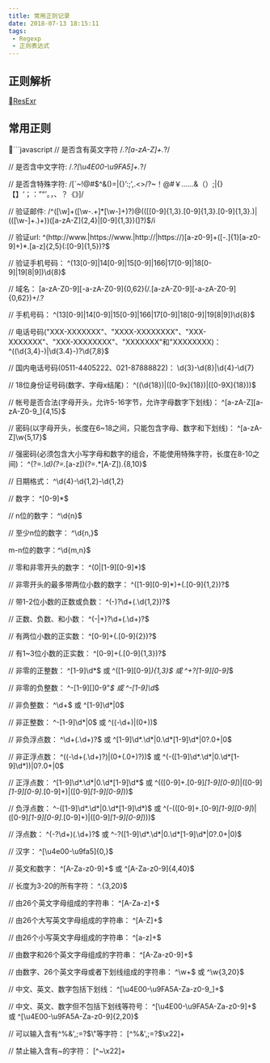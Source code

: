 ```yaml
---
title: 常用正则记录
date: 2018-07-13 18:15:11
tags:
 - Regexp
 - 正则表达式
---
```


## 正则解析
[ResExr](https://regexr.com/)

## 常用正则
```javascript
// 是否含有英文字符
/.*?[a-zA-Z]+.*?/

// 是否含中文字符:
/.*?[\u4E00-\u9FA5]+.*?/

// 是否含特殊字符:
/[`~!@#$^&()=|{}’:;’,.<>/?~！@#￥……&（）;|{}【】‘；：”“’。，、？《》]/

// 验证邮件: 
/^([\w]+([\w-\.+]*[\w-]+)?)@((\[[0-9]{1,3}\.[0-9]{1,3}\.[0-9]{1,3}\.)|(([\w-]+\.)+))([a-zA-Z]{2,4}|[0-9]{1,3})(\]?)$/i

// 验证url: 
^(http:\/\/www\.|https:\/\/www\.|http:\/\/|https:\/\/)[a-z0-9]+([\-\.]{1}[a-z0-9]+)*\.[a-z]{2,5}(:[0-9]{1,5})?$

// 验证手机号码：
^(13[0-9]|14[0-9]|15[0-9]|166|17[0-9]|18[0-9]|19[8|9])\d{8}$


// 域名：
[a-zA-Z0-9][-a-zA-Z0-9]{0,62}(/.[a-zA-Z0-9][-a-zA-Z0-9]{0,62})+/.?

// 手机号码：
^(13[0-9]|14[0-9]|15[0-9]|166|17[0-9]|18[0-9]|19[8|9])\d{8}$

// 电话号码("XXX-XXXXXXX"、"XXXX-XXXXXXXX"、"XXX-XXXXXXX"、"XXX-XXXXXXXX"、"XXXXXXX"和"XXXXXXXX)：
^(\(\d{3,4}-)|\d{3.4}-)?\d{7,8}$ 

// 国内电话号码(0511-4405222、021-87888822)：
\d{3}-\d{8}|\d{4}-\d{7} 

// 18位身份证号码(数字、字母x结尾)：
^((\d{18})|([0-9x]{18})|([0-9X]{18}))$

// 帐号是否合法(字母开头，允许5-16字节，允许字母数字下划线)：
^[a-zA-Z][a-zA-Z0-9_]{4,15}$

// 密码(以字母开头，长度在6~18之间，只能包含字母、数字和下划线)：
^[a-zA-Z]\w{5,17}$

// 强密码(必须包含大小写字母和数字的组合，不能使用特殊字符，长度在8-10之间)：
^(?=.*\d)(?=.*[a-z])(?=.*[A-Z]).{8,10}$  

// 日期格式：
^\d{4}-\d{1,2}-\d{1,2}

// 数字：
^[0-9]*$

// n位的数字：
^\d{n}$

// 至少n位的数字：
^\d{n,}$

m-n位的数字：^\d{m,n}$

// 零和非零开头的数字：
^(0|[1-9][0-9]*)$

// 非零开头的最多带两位小数的数字：
^([1-9][0-9]*)+(.[0-9]{1,2})?$

// 带1-2位小数的正数或负数：
^(\-)?\d+(\.\d{1,2})?$

// 正数、负数、和小数：
^(\-|\+)?\d+(\.\d+)?$

// 有两位小数的正实数：
^[0-9]+(.[0-9]{2})?$

// 有1~3位小数的正实数：
^[0-9]+(.[0-9]{1,3})?$

// 非零的正整数：
^[1-9]\d*$ 或 ^([1-9][0-9]*){1,3}$ 或 ^\+?[1-9][0-9]*$

// 非零的负整数：
^\-[1-9][]0-9"*$ 或 ^-[1-9]\d*$

// 非负整数：
^\d+$ 或 ^[1-9]\d*|0$

// 非正整数：
^-[1-9]\d*|0$ 或 ^((-\d+)|(0+))$

// 非负浮点数：
^\d+(\.\d+)?$ 或 ^[1-9]\d*\.\d*|0\.\d*[1-9]\d*|0?\.0+|0$

// 非正浮点数：
^((-\d+(\.\d+)?)|(0+(\.0+)?))$ 或 ^(-([1-9]\d*\.\d*|0\.\d*[1-9]\d*))|0?\.0+|0$

// 正浮点数：
^[1-9]\d*\.\d*|0\.\d*[1-9]\d*$ 或 ^(([0-9]+\.[0-9]*[1-9][0-9]*)|([0-9]*[1-9][0-9]*\.[0-9]+)|([0-9]*[1-9][0-9]*))$

// 负浮点数：
^-([1-9]\d*\.\d*|0\.\d*[1-9]\d*)$ 或 ^(-(([0-9]+\.[0-9]*[1-9][0-9]*)|([0-9]*[1-9][0-9]*\.[0-9]+)|([0-9]*[1-9][0-9]*)))$

// 浮点数：
^(-?\d+)(\.\d+)?$ 或 ^-?([1-9]\d*\.\d*|0\.\d*[1-9]\d*|0?\.0+|0)$

// 汉字：
^[\u4e00-\u9fa5]{0,}$

// 英文和数字：
^[A-Za-z0-9]+$ 或 ^[A-Za-z0-9]{4,40}$

// 长度为3-20的所有字符：
^.{3,20}$

// 由26个英文字母组成的字符串：
^[A-Za-z]+$

// 由26个大写英文字母组成的字符串：
^[A-Z]+$

// 由26个小写英文字母组成的字符串：
^[a-z]+$

// 由数字和26个英文字母组成的字符串：
^[A-Za-z0-9]+$

// 由数字、26个英文字母或者下划线组成的字符串：
^\w+$ 或 ^\w{3,20}$

// 中文、英文、数字包括下划线：
^[\u4E00-\u9FA5A-Za-z0-9_]+$

// 中文、英文、数字但不包括下划线等符号：
^[\u4E00-\u9FA5A-Za-z0-9]+$ 或 ^[\u4E00-\u9FA5A-Za-z0-9]{2,20}$

// 可以输入含有^%&',;=?$\"等字符：
[^%&',;=?$\x22]+

// 禁止输入含有~的字符：
[^~\x22]+
```